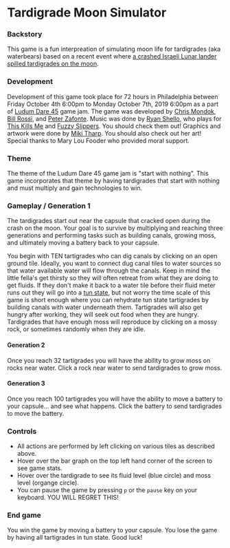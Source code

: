 # Tardigrade Moon Simulator

### Backstory
This game is a fun interpreation of simulating moon life for tardigrades (aka waterbears) based on a recent event where [a crashed Israeli Lunar lander spilled tardigrades on the moon](https://www.wired.com/story/a-crashed-israeli-lunar-lander-spilled-tardigrades-on-the-moon/).

### Development
Development of this game took place for 72 hours in Philadelphia between Friday October 4th 6:00pm to Monday October 7th, 2019 6:00pm as a part of [Ludum Dare 45](https://ldjam.com/events/ludum-dare/45) game jam. The game was developed by [Chris Mondok](https://chrismondok.github.io/), [Bill Rossi](https://github.com/bassguitarbill), and [Peter Zafonte](https://www.pzafonte.com/). Music was done by [Ryan Shello](https://www.ryanshellomusic.com/), who plays for [This Kills Me](https://thiskillsme.bandcamp.com/) and [Fuzzy Slippers](https://fuzzyslippers.bandcamp.com/). You should check them out! Graphics and artwork were done by [Miki Tharp](https://www.mikitharp.com/). You should also check out her art! Special thanks to Mary Lou Fooder who provided moral support. 

### Theme
The theme of the Ludum Dare 45 game jam is "start with nothing". This game incorporates that theme by having tardigrades that start with nothing and must multiply and gain technologies to win.

### Gameplay / Generation 1
The tardigrades start out near the capsule that cracked open during the crash on the moon. Your goal is to survive by multiplying and reaching three generations and performing tasks such as building canals, growing moss, and ultimately moving a battery back to your capsule.

You begin with TEN tartigrades who can dig canals by clicking on an open ground tile. Ideally, you want to connect dug canal tiles to water sources so that water available water will flow through the canals. Keep in mind the little fella's get thirsty so they will often retreat from what they are doing to get fluids. If they don't make it back to a water tile before their fluid meter runs out they will go into a [tun state](http://www.bbc.com/earth/story/20150313-the-toughest-animals-on-earth), but not worry the time scale of this game is short enough where you can rehydrate tun state tartigrades by building canals with water underneath them. Tartigrades will also get hungry after working, they will seek out food when they are hungry. Tardigrades that have enough moss will reproduce by clicking on a mossy rock, or sometimes randomly when they are idle.

#### Generation 2
Once you reach 32 tartigrades you will have the ability to grow moss on rocks near water. Click a rock near water to send tardigrades to grow moss.

#### Generation 3
Once you reach 100 tartigrades you will have the ability to move a battery to your capsule... and see what happens. Click the battery to send tardigrades to move the battery.

### Controls
- All actions are performed by left clicking on various tiles as described above. 
- Hover over the bar graph on the top left hand corner of the screen to see game stats.
- Hover over the tardigrade to see its fluid level (blue circle) and moss level (organge circle).
- You can pause the game by pressing `p` or the `pause` key on your keyboard. YOU WILL REGRET THIS!

### End game
You win the game by moving a battery to your capsule. You lose the game by having all tartigrades in tun state. Good luck!



